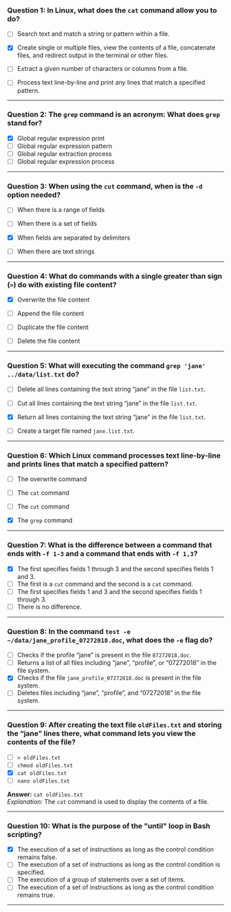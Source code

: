 
### Question 1: In Linux, what does the `cat` command allow you to do?
- [ ] Search text and match a string or pattern within a file.  
- [x] Create single or multiple files, view the contents of a file, concatenate files, and redirect output in the terminal or other files.  
- [ ] Extract a given number of characters or columns from a file.  
- [ ] Process text line-by-line and print any lines that match a specified pattern.  


---

### Question 2: The `grep` command is an acronym: What does `grep` stand for?
- [x] Global regular expression print  
- [ ] Global regular expression pattern  
- [ ] Global regular extraction process  
- [ ] Global regular expression process  
---

### Question 3: When using the `cut` command, when is the `-d` option needed?
- [ ] When there is a range of fields  
- [ ] When there is a set of fields  
- [x] When fields are separated by delimiters  
- [ ] When there are text strings  


---

### Question 4: What do commands with a single greater than sign (`>`) do with existing file content?
- [x] Overwrite the file content  
- [ ] Append the file content  
- [ ] Duplicate the file content  
- [ ] Delete the file content  



---

### Question 5: What will executing the command `grep 'jane' ../data/list.txt` do?
- [ ] Delete all lines containing the text string “jane” in the file `list.txt`.  
- [ ] Cut all lines containing the text string “jane” in the file `list.txt`.  
- [x] Return all lines containing the text string “jane” in the file `list.txt`.  
- [ ] Create a target file named `jane.list.txt`.  


---

### Question 6: Which Linux command processes text line-by-line and prints lines that match a specified pattern?
- [ ] The overwrite command  
- [ ] The `cat` command  
- [ ] The `cut` command  
- [x] The `grep` command  


---

### Question 7: What is the difference between a command that ends with `-f 1-3` and a command that ends with `-f 1,3`?
- [x] The first specifies fields 1 through 3 and the second specifies fields 1 and 3.  
- [ ] The first is a `cut` command and the second is a `cat` command.  
- [ ] The first specifies fields 1 and 3 and the second specifies fields 1 through 3.  
- [ ] There is no difference.  

---

### Question 8: In the command `test -e ~/data/jane_profile_07272018.doc`, what does the `-e` flag do?
- [ ] Checks if the profile “jane” is present in the file `07272018.doc`.  
- [ ] Returns a list of all files including “jane”, “profile”, or “07272018” in the file system.  
- [x] Checks if the file `jane_profile_07272018.doc` is present in the file system.  
- [ ] Deletes files including “jane”, “profile”, and “07272018” in the file system.  

---

### Question 9: After creating the text file `oldFiles.txt` and storing the “jane” lines there, what command lets you view the contents of the file?
- [ ] `> oldFiles.txt`  
- [ ] `chmod oldFiles.txt`  
- [x] `cat oldFiles.txt`  
- [ ] `nano oldFiles.txt`  

**Answer:** `cat oldFiles.txt`  
*Explanation:* The `cat` command is used to display the contents of a file.

---

### Question 10: What is the purpose of the "until" loop in Bash scripting?
- [x] The execution of a set of instructions as long as the control condition remains false.  
- [ ] The execution of a set of instructions as long as the control condition is specified.  
- [ ] The execution of a group of statements over a set of items.  
- [ ] The execution of a set of instructions as long as the control condition remains true.  
---